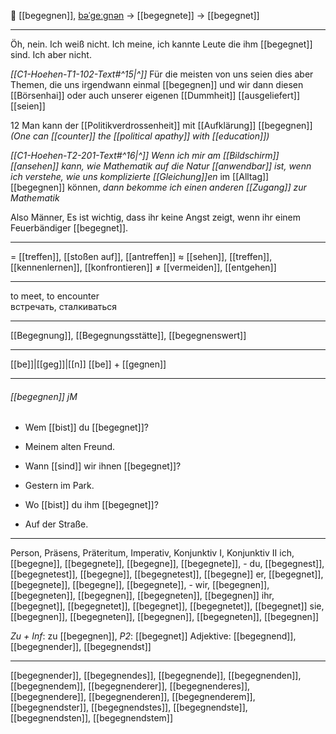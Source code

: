 🤝 [[begegnen]], [bəˈɡeːɡnən](https://youglish.com/pronounce/begegnen/german) → [[begegnete]] → [[begegnet]]

---
Öh, nein. Ich weiß nicht. Ich meine, ich kannte Leute die ihm [[begegnet]] sind. Ich aber nicht.

*[[C1-Hoehen-T1-102-Text#^15|^]]* Für die meisten von uns seien dies aber Themen, die uns irgendwann einmal [[begegnen]] und wir dann diesen [[Börsenhai]] oder auch unserer eigenen [[Dummheit]] [[ausgeliefert]] [[seien]]

12 Man kann der [[Politikverdrossenheit]] mit [[Aufklärung]] [[begegnen]]
*(One can [[counter]] the [[political apathy]] with [[education]])*

*[[C1-Hoehen-T2-201-Text#^16|^]]* *Wenn ich mir am [[Bildschirm]] [[ansehen]] kann, wie Mathematik auf die Natur [[anwendbar]] ist, wenn ich verstehe, wie uns komplizierte [[Gleichung]]en* 
im [[Alltag]] [[begegnen]] können, 
*dann bekomme ich einen anderen [[Zugang]] zur Mathematik*

Also Männer, Es ist wichtig, dass ihr keine Angst zeigt, wenn ihr einem Feuerbändiger [[begegnet]].

---
= [[treffen]], [[stoßen auf]], [[antreffen]]
≈ [[sehen]], [[treffen]], [[kennenlernen]], [[konfrontieren]]
≠ [[vermeiden]], [[entgehen]]

---
to meet, to encounter  
встречать, сталкиваться

---
[[Begegnung]], [[Begegnungsstätte]], [[begegnenswert]]

---
[[be]]|[[geg]]|[[n]]
[[be]] + [[gegnen]]


---
###### [[begegnen]] jM
- Wem [[bist]] du [[begegnet]]?
- Meinem alten Freund.

- Wann [[sind]] wir ihnen [[begegnet]]?
- Gestern im Park.

- Wo [[bist]] du ihm [[begegnet]]?
- Auf der Straße.

---
Person, Präsens, Präteritum, Imperativ, Konjunktiv I, Konjunktiv II
ich, [[begegne]], [[begegnete]], [[begegne]], [[begegnete]], -
du, [[begegnest]], [[begegnetest]], [[begegne]], [[begegnetest]], [[begegne]]
er, [[begegnet]], [[begegnete]], [[begegne]], [[begegnete]], -
wir, [[begegnen]], [[begegneten]], [[begegnen]], [[begegneten]], [[begegnen]]
ihr, [[begegnet]], [[begegnetet]], [[begegnet]], [[begegnetet]], [[begegnet]]
sie, [[begegnen]], [[begegneten]], [[begegnen]], [[begegneten]], [[begegnen]]

*Zu + Inf*: zu [[begegnen]], *P2*: [[begegnet]]
Adjektive: [[begegnend]], [[begegnender]], [[begegnendst]]

---
[[begegnender]], [[begegnendes]], [[begegnende]], [[begegnenden]], [[begegnendem]], [[begegnenderer]], [[begegnenderes]], [[begegnendere]], [[begegnenderen]], [[begegnenderem]], [[begegnendster]], [[begegnendstes]], [[begegnendste]], [[begegnendsten]], [[begegnendstem]]